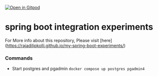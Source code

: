 [![Open in Gitpod](https://gitpod.io/button/open-in-gitpod.svg)](https://gitpod.io/#https://github.com/rajadileepkolli/my-spring-boot-experiments)


# spring boot integration experiments

For More info about this repository, Please visit [here] (https://rajadilipkolli.github.io/my-spring-boot-experiments/)


### Commands
 -  Start postgres and pgadmin `docker compose up postgres pgadmin4`
 
